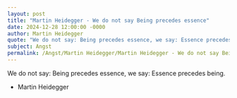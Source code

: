 ```yaml
---
layout: post
title: "Martin Heidegger - We do not say Being precedes essence"
date: 2024-12-28 12:00:00 -0000
author: Martin Heidegger
quote: "We do not say: Being precedes essence, we say: Essence precedes being."
subject: Angst
permalink: /Angst/Martin Heidegger/Martin Heidegger - We do not say Being precedes essence
---
```


We do not say: Being precedes essence, we say: Essence precedes being.

- Martin Heidegger
